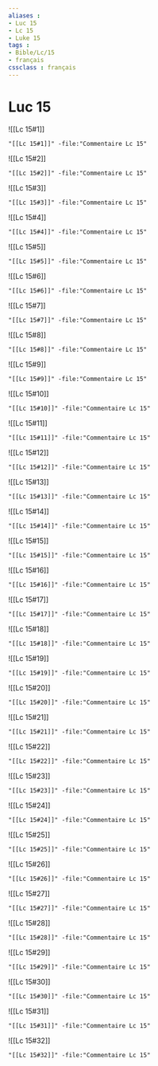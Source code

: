 ```yaml
---
aliases : 
- Luc 15
- Lc 15
- Luke 15
tags : 
- Bible/Lc/15
- français
cssclass : français
---
```


# Luc 15

![[Lc 15#1]]

```query
"[[Lc 15#1]]" -file:"Commentaire Lc 15"
```

![[Lc 15#2]]

```query
"[[Lc 15#2]]" -file:"Commentaire Lc 15"
```

![[Lc 15#3]]

```query
"[[Lc 15#3]]" -file:"Commentaire Lc 15"
```

![[Lc 15#4]]

```query
"[[Lc 15#4]]" -file:"Commentaire Lc 15"
```

![[Lc 15#5]]

```query
"[[Lc 15#5]]" -file:"Commentaire Lc 15"
```

![[Lc 15#6]]

```query
"[[Lc 15#6]]" -file:"Commentaire Lc 15"
```

![[Lc 15#7]]

```query
"[[Lc 15#7]]" -file:"Commentaire Lc 15"
```

![[Lc 15#8]]

```query
"[[Lc 15#8]]" -file:"Commentaire Lc 15"
```

![[Lc 15#9]]

```query
"[[Lc 15#9]]" -file:"Commentaire Lc 15"
```

![[Lc 15#10]]

```query
"[[Lc 15#10]]" -file:"Commentaire Lc 15"
```

![[Lc 15#11]]

```query
"[[Lc 15#11]]" -file:"Commentaire Lc 15"
```

![[Lc 15#12]]

```query
"[[Lc 15#12]]" -file:"Commentaire Lc 15"
```

![[Lc 15#13]]

```query
"[[Lc 15#13]]" -file:"Commentaire Lc 15"
```

![[Lc 15#14]]

```query
"[[Lc 15#14]]" -file:"Commentaire Lc 15"
```

![[Lc 15#15]]

```query
"[[Lc 15#15]]" -file:"Commentaire Lc 15"
```

![[Lc 15#16]]

```query
"[[Lc 15#16]]" -file:"Commentaire Lc 15"
```

![[Lc 15#17]]

```query
"[[Lc 15#17]]" -file:"Commentaire Lc 15"
```

![[Lc 15#18]]

```query
"[[Lc 15#18]]" -file:"Commentaire Lc 15"
```

![[Lc 15#19]]

```query
"[[Lc 15#19]]" -file:"Commentaire Lc 15"
```

![[Lc 15#20]]

```query
"[[Lc 15#20]]" -file:"Commentaire Lc 15"
```

![[Lc 15#21]]

```query
"[[Lc 15#21]]" -file:"Commentaire Lc 15"
```

![[Lc 15#22]]

```query
"[[Lc 15#22]]" -file:"Commentaire Lc 15"
```

![[Lc 15#23]]

```query
"[[Lc 15#23]]" -file:"Commentaire Lc 15"
```

![[Lc 15#24]]

```query
"[[Lc 15#24]]" -file:"Commentaire Lc 15"
```

![[Lc 15#25]]

```query
"[[Lc 15#25]]" -file:"Commentaire Lc 15"
```

![[Lc 15#26]]

```query
"[[Lc 15#26]]" -file:"Commentaire Lc 15"
```

![[Lc 15#27]]

```query
"[[Lc 15#27]]" -file:"Commentaire Lc 15"
```

![[Lc 15#28]]

```query
"[[Lc 15#28]]" -file:"Commentaire Lc 15"
```

![[Lc 15#29]]

```query
"[[Lc 15#29]]" -file:"Commentaire Lc 15"
```

![[Lc 15#30]]

```query
"[[Lc 15#30]]" -file:"Commentaire Lc 15"
```

![[Lc 15#31]]

```query
"[[Lc 15#31]]" -file:"Commentaire Lc 15"
```

![[Lc 15#32]]

```query
"[[Lc 15#32]]" -file:"Commentaire Lc 15"
```

